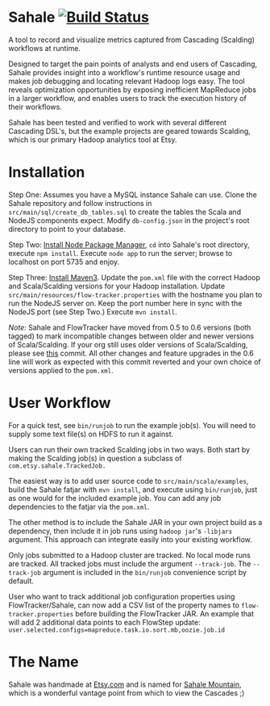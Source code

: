 Sahale [![Build Status](https://travis-ci.org/etsy/Sahale.svg)](https://travis-ci.org/etsy/Sahale)
===
A tool to record and visualize metrics captured from Cascading (Scalding) workflows at runtime.

Designed to target the pain points of analysts and end users of Cascading, Sahale provides insight into a workflow's runtime resource usage and makes job debugging and locating relevant Hadoop logs easy. The tool reveals optimization opportunities by exposing inefficient MapReduce jobs in a larger workflow, and enables users to track the execution history of their workflows.

Sahale has been tested and verified to work with several different Cascading DSL's, but the example projects are geared towards Scalding, which is our primary Hadoop analytics tool at Etsy.

Installation
===
Step One: Assumes you have a MySQL instance Sahale can use. Clone the Sahale repository and follow instructions in `src/main/sql/create_db_tables.sql` to create the tables the Scala and NodeJS components expect. Modify `db-config.json` in the project's root directory to point to your database.

Step Two: [Install Node Package Manager](https://www.npmjs.com), `cd` into Sahale's root directory, execute `npm install`. Execute `node app` to run the server; browse to localhost on port 5735 and enjoy.

Step Three: [Install Maven3](http://maven.apache.org). Update the `pom.xml` file with the correct Hadoop and Scala/Scalding versions for your Hadoop installation. Update `src/main/resources/flow-tracker.properties` with the hostname you plan to run the NodeJS server on. Keep the port number here in sync with the NodeJS port (see Step Two.) Execute `mvn install`.

*Note:* Sahale and FlowTracker have moved from 0.5 to 0.6 versions (both tagged) to mark incompatible changes between older and newer versions of Scala/Scalding. If your org still uses older versions of Scala/Scalding, please see [this](https://github.com/etsy/Sahale/commit/238794f33ba17326a156c396f3dc1dede2b0c743) commit. All other changes and feature upgrades in the 0.6 line will work as expected with this commit reverted and your own choice of versions applied to the `pom.xml`.

User Workflow
===
For a quick test, see `bin/runjob` to run the example job(s). You will need to supply some text file(s) on HDFS to run it against.

Users can run their own tracked Scalding jobs in two ways. Both start by making the Scalding job(s) in question a subclass of `com.etsy.sahale.TrackedJob.`

The easiest way is to add user source code to `src/main/scala/examples`, build the Sahale fatjar with `mvn install`, and execute using `bin/runjob`, just as one would for the included example job. You can add any job dependencies to the fatjar via the `pom.xml`.

The other method is to include the Sahale JAR in your own project build as a dependency, then include it in job runs using `hadoop jar`'s `-libjars` argument. This approach can integrate easily into your existing workflow.

Only jobs submitted to a Hadoop cluster are tracked. No local mode runs are tracked. All tracked jobs must include the argument `--track-job`. The `--track-job` argument is included in the `bin/runjob` convenience script by default.

User who want to track additional job configuration properties using FlowTracker/Sahale, can now add a CSV list of the property names to `flow-tracker.properties` before building the FlowTracker JAR. An example that will add 2 additional data points to each FlowStep update:
`user.selected.configs=mapreduce.task.io.sort.mb,oozie.job.id`

The Name
===
Sahale was handmade at [Etsy.com](http://www.etsy.com) and is named for [Sahale Mountain](http://en.wikipedia.org/wiki/Sahale_Mountain), which is a wonderful vantage point from which to view the Cascades ;)


